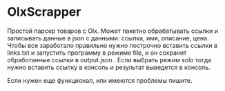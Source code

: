 # OlxScrapper
Простой парсер товаров с Olx.
Может пакетно обрабатывать ссылки и записывать данные в json с данными: ссылка, имя, описание, цена. 
Чтобы все заработало правильно нужно построчно вставить ссылки в links.txt и запустить программу в режиме file, и он сохранит обработанные ссылки в output.json . 
Если выбрать режим solo тогда нужно вставить ссылку в консоль и результат выведется в консоль.

Если нужен еще функционал, или имеются проблемы пишите.
